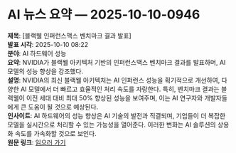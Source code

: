# AI 뉴스 요약 — 2025-10-10-0946

**제목**: [블랙웰 인퍼런스맥스 벤치마크 결과 발표]  
**발표 시각**: 2025-10-10 08:22  
**분야**: AI 하드웨어 성능  
**요약**: NVIDIA가 블랙웰 아키텍처 기반의 인퍼런스맥스 벤치마크 결과를 발표하며, AI 모델의 성능 향상을 강조했다.  
**설명**: NVIDIA의 최신 블랙웰 아키텍처는 AI 인퍼런스 성능을 획기적으로 개선하여, 다양한 AI 모델에서 더 빠르고 효율적인 처리 속도를 자랑한다. 특히, 벤치마크 결과는 블랙웰이 이전 세대 대비 최대 50% 향상된 성능을 보여주며, 이는 AI 연구자와 개발자들에게 큰 도움이 될 것으로 예상된다.  
**인사이트**: AI 하드웨어의 성능 향상은 AI 기술의 발전과 직결되며, 기업들이 더 복잡한 모델을 실시간으로 처리할 수 있는 가능성을 열어준다. 이러한 변화는 AI 솔루션의 상용화 속도를 가속화할 것으로 보인다.  
**원문 링크**: [읽으러 가기](https://blogs.nvidia.com/blog/blackwell-inferencemax-benchmark-results/)